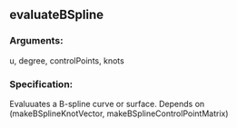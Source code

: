 ## evaluateBSpline
### Arguments: 
u, degree, controlPoints, knots
### Specification: 
Evaluuates a B-spline curve or surface. Depends on (makeBSplineKnotVector, makeBSplineControlPointMatrix)
